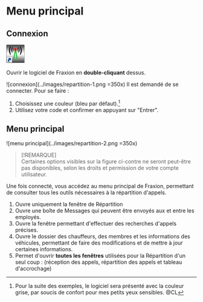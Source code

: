 # Menu principal

## Connexion

![icon fraxion](../images/icon-fraxion.png)

Ouvrir le logiciel de Fraxion en **double-cliquant** dessus.

![connexion](../images/repartition-1.png =350x)
Il est demandé de se connecter. Pour se faire :

1. Choisissez une couleur (bleu par défaut).[^1]
2. Utilisez votre code et confirmer en appuyant sur "Entrer".

## Menu principal

![menu principal](../images/repartition-2.png =350x)

> [!REMARQUE]  
> Certaines options visibles sur la figure ci-contre ne seront peut-être pas disponibles, selon les droits et permission de votre compte utilisateur.

Une fois connecté, vous accédez au menu principal de Fraxion, permettant de consulter tous les outils nécessaires à la répartition d'appels.

1. Ouvre uniquement la fenêtre de Répartition
2. Ouvre une boîte de Messages qui peuvent être envoyés aux et entre les employés.
3. Ouvre la fenêtre permettant d'effectuer des recherches d'appels précises.
4. Ouvre le dossier des chauffeurs, des membres et les informations des véhicules, permettant de faire des modifications et de mettre à jour certaines informations.
5. Permet d'ouvrir **toutes les fenêtres** utilisées pour la Répartition d'un seul coup : (réception des appels, répartition des appels et tableau d'accrochage)

[^1]: Pour la suite des exemples, le logiciel sera présenté avec la couleur grise, par soucis de confort pour mes petits yeux sensibles. @CL
